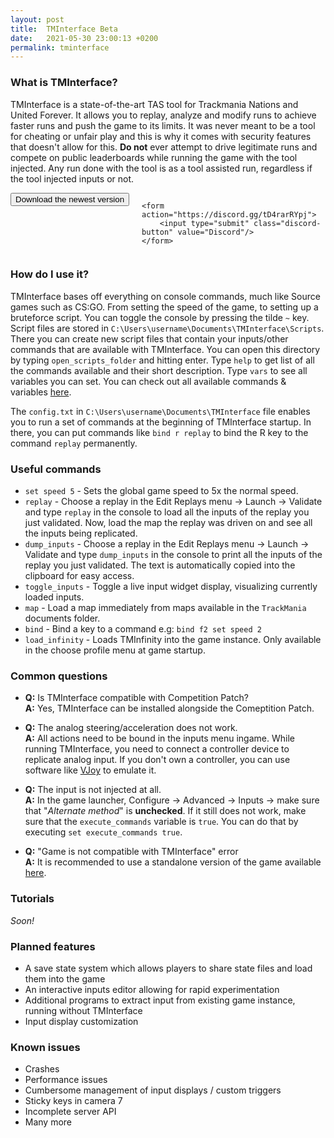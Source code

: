 ```yaml
---
layout: post
title:  TMInterface Beta
date:   2021-05-30 23:00:13 +0200
permalink: tminterface
---
```


### What is TMInterface?
TMInterface is a state-of-the-art TAS tool for Trackmania Nations and United Forever. It allows you to replay, analyze and modify runs to achieve faster runs and push the game to its limits.  It was never meant to be a tool for cheating or unfair play and this is why it comes with security features that doesn't allow for this. **Do not** ever attempt to drive legitimate runs and compete on public leaderboards while running the game with the tool injected. Any run done with the tool  is as a tool assisted run, regardless if the tool injected inputs or not.

<div style="display: flex;">
    <form action="https://github.com/donadigo/donadigo.github.io/raw/master/data/TMInterfaceBeta_Setup_1.0.0.exe" style="margin-right: 20px;">
        <input type="submit" class="download-button button-cyan" value="Download the newest version"/>
    </form>

    <form action="https://discord.gg/tD4rarRYpj">
        <input type="submit" class="discord-button" value="Discord"/>
    </form>
</div>

### How do I use it?
TMInterface bases off everything on console commands, much like Source games such as CS:GO. From setting the speed of the game, to setting up a bruteforce script. You can toggle the console by pressing the tilde `~` key. Script files are stored in `C:\Users\username\Documents\TMInterface\Scripts`. There you can create new script files that contain your inputs/other commands that are available with TMInterface. You can open this directory by typing `open_scripts_folder` and hitting enter. Type `help` to get list of all the commands available and their short description. Type `vars` to see all variables you can set. You can check out all available commands & variables [here](https://github.com/donadigo/TMInterfacePublic/blob/master/docs.md).

The `config.txt` in `C:\Users\username\Documents\TMInterface` file enables you to run a set of commands at the beginning of TMInterface startup. In there, you can put commands like `bind r replay` to bind the R key to the command `replay` permanently.

### Useful commands
* `set speed 5` - Sets the global game speed to 5x the normal speed.
* `replay` - Choose a replay in the Edit Replays menu -> Launch -> Validate and type `replay` in the console to load all the inputs of the replay you just validated. Now, load the map the replay was driven on and see all the inputs being replicated.
* `dump_inputs` - Choose a replay in the Edit Replays menu -> Launch -> Validate and type `dump_inputs` in the console to print all the inputs of the replay you just validated. The text is automatically copied into the clipboard for easy access.
* `toggle_inputs` - Toggle a live input widget display, visualizing currently loaded inputs.
* `map` - Load a map immediately from maps available in the `TrackMania` documents folder.
* `bind` - Bind a key to a command e.g: `bind f2 set speed 2`
* `load_infinity` - Loads TMInfinity into the game instance. Only available in the choose profile menu at game startup.

### Common questions
* **Q:** Is TMInterface compatible with Competition Patch?<br>
**A:** Yes, TMInterface can be installed alongside the Comeptition Patch.

* **Q:** The analog steering/acceleration does not work.<br>
**A:** All actions need to be bound in the inputs menu ingame. While running TMInterface, you need to connect a controller device to replicate analog input. If you don't own a controller, you can use software like [VJoy](https://sourceforge.net/projects/vjoystick/) to emulate it.<br>

* **Q:** The input is not injected at all.<br>
**A:** In the game launcher, Configure -> Advanced -> Inputs -> make sure that "*Alternate method*" is **unchecked**. If it still does not work, make sure that the `execute_commands` variable is `true`. You can do that by executing `set execute_commands true`.

* **Q:** "Game is not compatible with TMInterface" error<br>
**A:** It is recommended to use a standalone version of the game available [here](https://nadeo-download.cdn.ubi.com/trackmaniaforever/tmnationsforever_setup.exe).

### Tutorials
*Soon!*

### Planned features
* A save state system which allows players to share state files and load them into the game
* An interactive inputs editor allowing for rapid experimentation
* Additional programs to extract input from existing game instance, running without TMInterface
* Input display customization

### Known issues
* Crashes
* Performance issues
* Cumbersome management of input displays / custom triggers
* Sticky keys in camera 7
* Incomplete server API
* Many more
